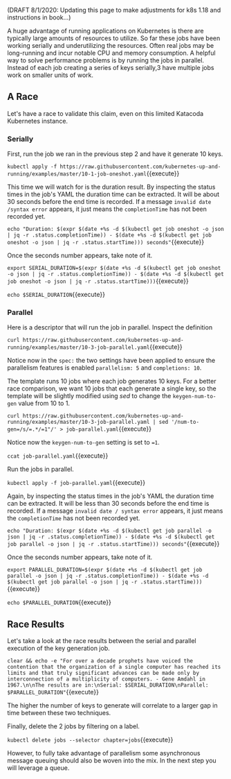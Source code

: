 (DRAFT 8/1/2020: Updating this page to make adjustments for k8s 1.18 and instructions in book...)

A huge advantage of running applications on Kubernetes is there are typically large amounts of resources to utilize. So far these jobs have been working serially and underutilizing the resources. Often real jobs may be long-running and incur notable CPU and memory consumption. A helpful way to solve performance problems is by running the jobs in parallel. Instead of each job creating a series of keys serially,3 have multiple jobs work on smaller units of work.

## A Race ##

Let's have a race to validate this claim, even on this limited Katacoda Kubernetes instance.

### Serially ###

First, run the job we ran in the previous step 2 and have it generate 10 keys.

`kubectl apply -f https://raw.githubusercontent.com/kubernetes-up-and-running/examples/master/10-1-job-oneshot.yaml`{{execute}}

This time we will watch for is the duration result. By inspecting the status times in the job's YAML the duration time can be extracted. It will be about 30 seconds before the end time is recorded. If a message `invalid date /syntax error` appears, it just means the `completionTime` has not been recorded yet.

`echo "Duration: $(expr $(date +%s -d $(kubectl get job oneshot -o json | jq -r .status.completionTime)) - $(date +%s -d $(kubectl get job oneshot -o json | jq -r .status.startTime))) seconds"`{{execute}}

Once the seconds number appears, take note of it.

`export SERIAL_DURATION=$(expr $(date +%s -d $(kubectl get job oneshot -o json | jq -r .status.completionTime)) - $(date +%s -d $(kubectl get job oneshot -o json | jq -r .status.startTime)))`{{execute}}

`echo $SERIAL_DURATION`{{execute}}

### Parallel ###

Here is a descriptor that will run the job in parallel. Inspect the definition

`curl https://raw.githubusercontent.com/kubernetes-up-and-running/examples/master/10-3-job-parallel.yaml`{{execute}}

Notice now in the `spec:` the two settings have been applied to ensure the parallelism features is enabled `parallelism: 5` and `completions: 10`.

The template runs 10 jobs where each job generates 10 keys. For a better race comparison, we want 10 jobs that each generate a single key, so the template will be slightly modified using _sed_ to change the `keygen-num-to-gen` value from 10 to 1.

`curl https://raw.githubusercontent.com/kubernetes-up-and-running/examples/master/10-3-job-parallel.yaml | sed '/num-to-gen=/s/=.*/=1"/' > job-parallel.yaml`{{execute}}

Notice now the `keygen-num-to-gen` setting is set to `=1`.

`ccat job-parallel.yaml`{{execute}}

Run the jobs in parallel.

`kubectl apply -f job-parallel.yaml`{{execute}}

Again, by inspecting the status times in the job's YAML the duration time can be extracted. It will be less than 30 seconds before the end time is recorded. If a message `invalid date / syntax error` appears, it just means the `completionTime` has not been recorded yet.

`echo "Duration: $(expr $(date +%s -d $(kubectl get job parallel -o json | jq -r .status.completionTime)) - $(date +%s -d $(kubectl get job parallel -o json | jq -r .status.startTime))) seconds"`{{execute}}

Once the seconds number appears, take note of it.

`export PARALLEL_DURATION=$(expr $(date +%s -d $(kubectl get job parallel -o json | jq -r .status.completionTime)) - $(date +%s -d $(kubectl get job parallel -o json | jq -r .status.startTime)))`{{execute}}

`echo $PARALLEL_DURATION`{{execute}}

## Race Results ##

Let's take a look at the race results between the serial and parallel execution of the key generation job.


`clear && echo -e "For over a decade prophets have voiced the contention that the organization of a single computer has reached its limits and that truly significant advances can be made only by interconnection of a multiplicity of computers. - Gene Amdahl in 1967.\n\nThe results are in:\nSerial: $SERIAL_DURATION\nParallel: $PARALLEL_DURATION"`{{execute}}

The higher the number of keys to generate will correlate to a larger gap in time between these two techniques.

Finally, delete the 2 jobs by filtering on a label.

`kubectl delete jobs --selector chapter=jobs`{{execute}}

However, to fully take advantage of parallelism some asynchronous message queuing should also be woven into the mix. In the next step you will leverage a queue.
